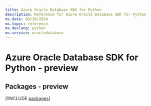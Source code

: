 ```yaml
---
title: Azure Oracle Database SDK for Python
description: Reference for Azure Oracle Database SDK for Python
ms.date: 08/28/2024
ms.topic: reference
ms.devlang: python
ms.service: oracledatabase
---
```

# Azure Oracle Database SDK for Python - preview
## Packages - preview
[!INCLUDE [packages](oracle-database-index.md)]